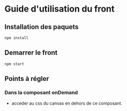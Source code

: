 # Guide d'utilisation du front

## Installation des paquets
``npm install``

## Demarrer le front
``npm start
``
## Points à régler
### Dans la composant **onDemand**
- acceder au css du canvas en dehors de ce composant.
  
